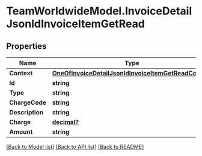 # TeamWorldwideModel.InvoiceDetailJsonldInvoiceItemGetRead
## Properties

Name | Type | Description | Notes
------------ | ------------- | ------------- | -------------
**Context** | [**OneOfInvoiceDetailJsonldInvoiceItemGetReadContext**](OneOfInvoiceDetailJsonldInvoiceItemGetReadContext.md) |  | [optional] 
**Id** | **string** |  | [optional] 
**Type** | **string** |  | [optional] 
**ChargeCode** | **string** |  | [optional] 
**Description** | **string** |  | [optional] 
**Charge** | [**decimal?**](BigDecimal.md) |  | [optional] 
**Amount** | **string** |  | [optional] 

[[Back to Model list]](../README.md#documentation-for-models) [[Back to API list]](../README.md#documentation-for-api-endpoints) [[Back to README]](../README.md)

